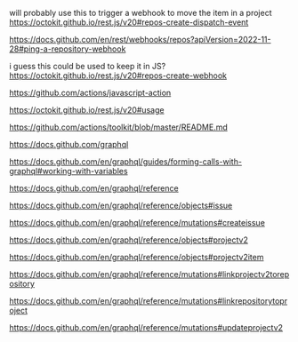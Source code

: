 <!-- REST API -->

will probably use this to trigger a webhook to move the item in a project
https://octokit.github.io/rest.js/v20#repos-create-dispatch-event

https://docs.github.com/en/rest/webhooks/repos?apiVersion=2022-11-28#ping-a-repository-webhook

i guess this could be used to keep it in JS?
https://octokit.github.io/rest.js/v20#repos-create-webhook

https://github.com/actions/javascript-action

https://octokit.github.io/rest.js/v20#usage

https://github.com/actions/toolkit/blob/master/README.md

<!-- Graph QL -->

https://docs.github.com/graphql

https://docs.github.com/en/graphql/guides/forming-calls-with-graphql#working-with-variables

https://docs.github.com/en/graphql/reference

https://docs.github.com/en/graphql/reference/objects#issue

https://docs.github.com/en/graphql/reference/mutations#createissue

https://docs.github.com/en/graphql/reference/objects#projectv2

https://docs.github.com/en/graphql/reference/objects#projectv2item

https://docs.github.com/en/graphql/reference/mutations#linkprojectv2torepository

https://docs.github.com/en/graphql/reference/mutations#linkrepositorytoproject

https://docs.github.com/en/graphql/reference/mutations#updateprojectv2
